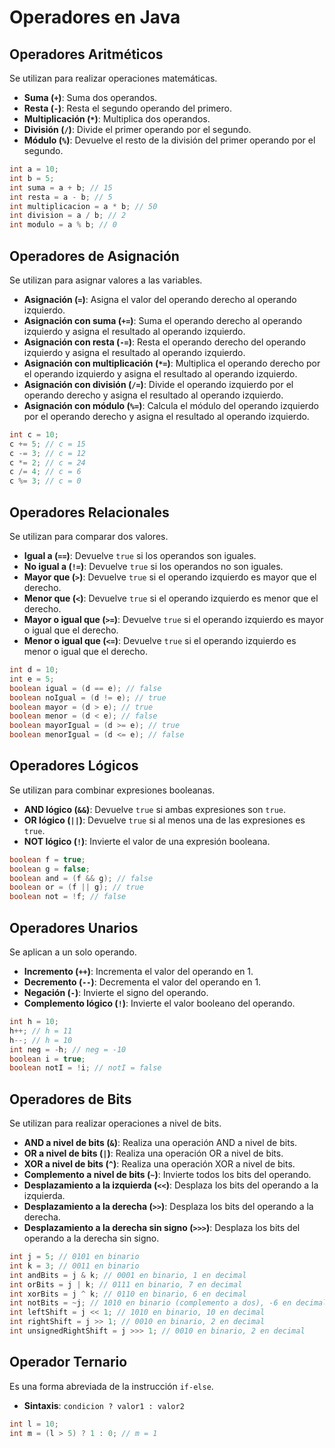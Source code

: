 # Operadores en Java

## Operadores Aritméticos
Se utilizan para realizar operaciones matemáticas.

- **Suma (`+`)**: Suma dos operandos.
- **Resta (`-`)**: Resta el segundo operando del primero.
- **Multiplicación (`*`)**: Multiplica dos operandos.
- **División (`/`)**: Divide el primer operando por el segundo.
- **Módulo (`%`)**: Devuelve el resto de la división del primer operando por el segundo.

```java
int a = 10;
int b = 5;
int suma = a + b; // 15
int resta = a - b; // 5
int multiplicacion = a * b; // 50
int division = a / b; // 2
int modulo = a % b; // 0
```

## Operadores de Asignación
Se utilizan para asignar valores a las variables.

- **Asignación (`=`)**: Asigna el valor del operando derecho al operando izquierdo.
- **Asignación con suma (`+=`)**: Suma el operando derecho al operando izquierdo y asigna el resultado al operando izquierdo.
- **Asignación con resta (`-=`)**: Resta el operando derecho del operando izquierdo y asigna el resultado al operando izquierdo.
- **Asignación con multiplicación (`*=`)**: Multiplica el operando derecho por el operando izquierdo y asigna el resultado al operando izquierdo.
- **Asignación con división (`/=`)**: Divide el operando izquierdo por el operando derecho y asigna el resultado al operando izquierdo.
- **Asignación con módulo (`%=`)**: Calcula el módulo del operando izquierdo por el operando derecho y asigna el resultado al operando izquierdo.

```java
int c = 10;
c += 5; // c = 15
c -= 3; // c = 12
c *= 2; // c = 24
c /= 4; // c = 6
c %= 3; // c = 0
```

## Operadores Relacionales
Se utilizan para comparar dos valores.

- **Igual a (`==`)**: Devuelve `true` si los operandos son iguales.
- **No igual a (`!=`)**: Devuelve `true` si los operandos no son iguales.
- **Mayor que (`>`)**: Devuelve `true` si el operando izquierdo es mayor que el derecho.
- **Menor que (`<`)**: Devuelve `true` si el operando izquierdo es menor que el derecho.
- **Mayor o igual que (`>=`)**: Devuelve `true` si el operando izquierdo es mayor o igual que el derecho.
- **Menor o igual que (`<=`)**: Devuelve `true` si el operando izquierdo es menor o igual que el derecho.

```java
int d = 10;
int e = 5;
boolean igual = (d == e); // false
boolean noIgual = (d != e); // true
boolean mayor = (d > e); // true
boolean menor = (d < e); // false
boolean mayorIgual = (d >= e); // true
boolean menorIgual = (d <= e); // false
```

## Operadores Lógicos
Se utilizan para combinar expresiones booleanas.

- **AND lógico (`&&`)**: Devuelve `true` si ambas expresiones son `true`.
- **OR lógico (`||`)**: Devuelve `true` si al menos una de las expresiones es `true`.
- **NOT lógico (`!`)**: Invierte el valor de una expresión booleana.

```java
boolean f = true;
boolean g = false;
boolean and = (f && g); // false
boolean or = (f || g); // true
boolean not = !f; // false
```

## Operadores Unarios
Se aplican a un solo operando.

- **Incremento (`++`)**: Incrementa el valor del operando en 1.
- **Decremento (`--`)**: Decrementa el valor del operando en 1.
- **Negación (`-`)**: Invierte el signo del operando.
- **Complemento lógico (`!`)**: Invierte el valor booleano del operando.

```java
int h = 10;
h++; // h = 11
h--; // h = 10
int neg = -h; // neg = -10
boolean i = true;
boolean notI = !i; // notI = false
```

## Operadores de Bits
Se utilizan para realizar operaciones a nivel de bits.

- **AND a nivel de bits (`&`)**: Realiza una operación AND a nivel de bits.
- **OR a nivel de bits (`|`)**: Realiza una operación OR a nivel de bits.
- **XOR a nivel de bits (`^`)**: Realiza una operación XOR a nivel de bits.
- **Complemento a nivel de bits (`~`)**: Invierte todos los bits del operando.
- **Desplazamiento a la izquierda (`<<`)**: Desplaza los bits del operando a la izquierda.
- **Desplazamiento a la derecha (`>>`)**: Desplaza los bits del operando a la derecha.
- **Desplazamiento a la derecha sin signo (`>>>`)**: Desplaza los bits del operando a la derecha sin signo.

```java
int j = 5; // 0101 en binario
int k = 3; // 0011 en binario
int andBits = j & k; // 0001 en binario, 1 en decimal
int orBits = j | k; // 0111 en binario, 7 en decimal
int xorBits = j ^ k; // 0110 en binario, 6 en decimal
int notBits = ~j; // 1010 en binario (complemento a dos), -6 en decimal
int leftShift = j << 1; // 1010 en binario, 10 en decimal
int rightShift = j >> 1; // 0010 en binario, 2 en decimal
int unsignedRightShift = j >>> 1; // 0010 en binario, 2 en decimal
```

## Operador Ternario
Es una forma abreviada de la instrucción `if-else`.

- **Sintaxis**: `condicion ? valor1 : valor2`

```java
int l = 10;
int m = (l > 5) ? 1 : 0; // m = 1
```